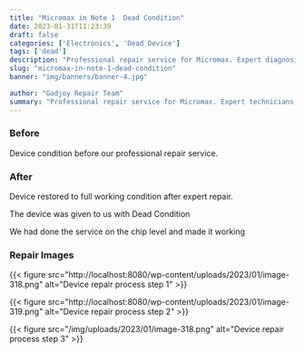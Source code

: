 ```yaml
---
title: "Micromax in Note 1  Dead Condition"
date: 2023-01-31T11:23:39
draft: false
categories: ['Electronics', 'Dead Device']
tags: ['dead']
description: "Professional repair service for Micromax. Expert diagnosis and quality repairs in Bangalore."
slug: "micromax-in-note-1-dead-condition"
banner: "img/banners/banner-4.jpg"

author: "Gadjoy Repair Team"
summary: "Professional repair service for Micromax. Expert technicians, quality parts, warranty included."
---
```


### Before

Device condition before our professional repair service.

### After

Device restored to full working condition after expert repair.

The device was given to us with Dead Condition

We had done the service on the chip level and made it working

### Repair Images

{{< figure src="http://localhost:8080/wp-content/uploads/2023/01/image-318.png" alt="Device repair process step 1" >}}

{{< figure src="http://localhost:8080/wp-content/uploads/2023/01/image-319.png" alt="Device repair process step 2" >}}

{{< figure src="/img/uploads/2023/01/image-318.png" alt="Device repair process step 3" >}}

